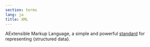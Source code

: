 ```yaml
---
section: terms
lang: ja
title: XML
---
```


AExtensible Markup Language, a simple and powerful [standard](/glossary/en/terms/standard/) for representing {structured data}.